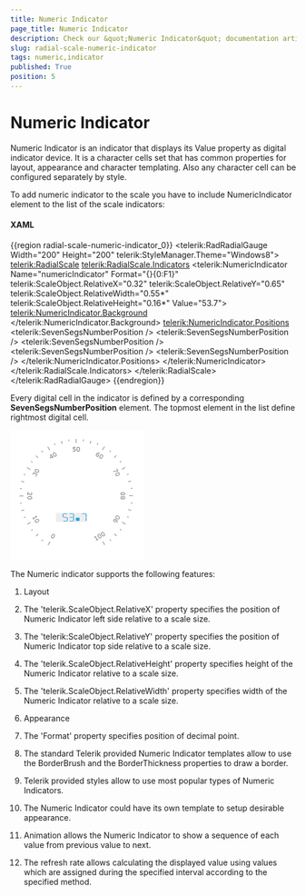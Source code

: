 ```yaml
---
title: Numeric Indicator
page_title: Numeric Indicator
description: Check our &quot;Numeric Indicator&quot; documentation article for the RadGauge {{ site.framework_name }} control.
slug: radial-scale-numeric-indicator
tags: numeric,indicator
published: True
position: 5
---
```


# Numeric Indicator

Numeric Indicator is an indicator that displays its Value property as digital indicator device. It is a character cells set that has common properties for layout, appearance and character templating. Also any character cell can be configured separately by style.

To add numeric indicator to the scale you have to include NumericIndicator element to the list of the scale indicators:

#### __XAML__
{{region radial-scale-numeric-indicator_0}}
	<telerik:RadRadialGauge Width="200" Height="200" telerik:StyleManager.Theme="Windows8">
	    <telerik:RadialScale>
	        <telerik:RadialScale.Indicators>
	            <telerik:NumericIndicator Name="numericIndicator"
	                                Format="{}{0:F1}"
	                                telerik:ScaleObject.RelativeX="0.32"
	                                telerik:ScaleObject.RelativeY="0.65"
	                                telerik:ScaleObject.RelativeWidth="0.55*"
	                                telerik:ScaleObject.RelativeHeight="0.16*"
	                                Value="53.7">
	                <telerik:NumericIndicator.Background>
	                    <SolidColorBrush Color="#EEEEEE"/>
	                </telerik:NumericIndicator.Background>
	                <telerik:NumericIndicator.Positions>
	                    <telerik:SevenSegsNumberPosition />
	                    <telerik:SevenSegsNumberPosition />
	                    <telerik:SevenSegsNumberPosition />
	                    <telerik:SevenSegsNumberPosition />
	                    <telerik:SevenSegsNumberPosition />
	                </telerik:NumericIndicator.Positions>
	            </telerik:NumericIndicator>
	        </telerik:RadialScale.Indicators>
	    </telerik:RadialScale>
	</telerik:RadRadialGauge>
{{endregion}}

Every digital cell in the indicator is defined by a corresponding __SevenSegsNumberPosition__ element. The topmost element in the list define rightmost digital cell.

![](images/RadialScaleNumericIndicator.png)

The Numeric indicator supports the following features:

1. Layout 

2. The 'telerik.ScaleObject.RelativeX' property specifies the position of Numeric Indicator left side relative to a scale size.

3. The 'telerik:ScaleObject.RelativeY' property specifies the position of Numeric Indicator top side relative to a scale size.

4. The 'telerik.ScaleObject.RelativeHeight' property specifies height of the Numeric Indicator relative to a scale size.

5. The 'telerik.ScaleObject.RelativeWidth' property specifies width of the Numeric Indicator relative to a scale size.

6. Appearance 

7. The 'Format' property specifies position of decimal point.

8. The standard Telerik provided Numeric Indicator templates allow to use the BorderBrush and the BorderThickness properties to draw a border.

9. Telerik provided styles allow to use most popular types of Numeric Indicators.

10. The Numeric Indicator could have its own template to setup desirable appearance.

11. Animation allows the Numeric Indicator to show a sequence of each value from previous value to next.

12. The refresh rate allows calculating the displayed value using values which are assigned during the specified interval according to the specified method.

